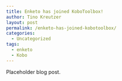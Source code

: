 ```yaml
---
title: Enketo has joined KoboToolbox!
author: Tino Kreutzer
layout: post
permalink: /enketo-has-joined-kobotoolbox/
categories:
  - Uncategorized
tags:
  - enketo
  - Kobo
---
```


Placeholder blog post.
